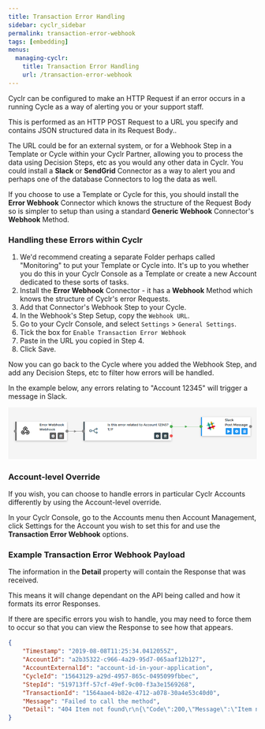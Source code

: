 ```yaml
---
title: Transaction Error Handling
sidebar: cyclr_sidebar
permalink: transaction-error-webhook
tags: [embedding]
menus:
  managing-cyclr:
    title: Transaction Error Handling
    url: /transaction-error-webhook
---
```


Cyclr can be configured to make an HTTP Request if an error occurs in a running Cycle as a way of alerting you or your support staff.

This is performed as an HTTP POST Request to a URL you specify and contains JSON structured data in its Request Body..

The URL could be for an external system, or for a Webhook Step in a Template or Cycle within your Cyclr Partner, allowing you to process the data using Decision Steps, etc as you would any other data in Cyclr.  You could install a **Slack** or **SendGrid** Connector as a way to alert you and perhaps one of the database Connectors to log the data as well.

If you choose to use a Template or Cycle for this, you should install the **Error Webhook** Connector which knows the structure of the Request Body so is simpler to setup than using a standard **Generic Webhook** Connector's **Webhook** Method.

### Handling these Errors within Cyclr

1. We'd recommend creating a separate Folder perhaps called "Monitoring" to put your Template or Cycle into.  It's up to you whether you do this in your Cyclr Console as a Template or create a new Account dedicated to these sorts of tasks.
2. Install the **Error Webhook** Connector - it has a **Webhook** Method which knows the structure of Cyclr's error Requests.
3. Add that Connector's Webhook Step to your Cycle.
4. In the Webhook's Step Setup, copy the `Webhook URL`.
5. Go to your Cyclr Console, and select `Settings` > `General Settings`.
6. Tick the box for `Enable Transaction Error Webhook`
7. Paste in the URL you copied in Step 4.
8. Click Save.

Now you can go back to the Cycle where you added the Webhook Step, and add any Decision Steps, etc to filter how errors will be handled.

In the example below, any errors relating to "Account 12345" will trigger a message in Slack.

![](/images/triggerslackfromerror.png)

### Account-level Override

If you wish, you can choose to handle errors in particular Cyclr Accounts differently by using the Account-level override.

In your Cyclr Console, go to the Accounts menu then Account Management, click Settings for the Account you wish to set this for and use the **Transaction Error Webhook** options.

### Example Transaction Error Webhook Payload

The information in the **Detail** property will contain the Response that was received.

This means it will change dependant on the API being called and how it formats its error Responses.  

If there are specific errors you wish to handle, you may need to force them to occur so that you can view the Response to see how that appears.
```json
{
    "Timestamp": "2019-08-08T11:25:34.0412055Z",
    "AccountId": "a2b35322-c966-4a29-95d7-065aaf12b127",
    "AccountExternalId": "account-id-in-your-application",
    "CycleId": "15643129-a29d-4957-865c-0495099fbbec",
    "StepId": "519713ff-57cf-49ef-9c00-f3a3e1569268",
    "TransactionId": "1564aae4-b82e-4712-a078-30a4e53c40d0",
    "Message": "Failed to call the method",
    "Detail": "404 Item not found\r\n{\"Code\":200,\"Message\":\"Item not found\"}\r\n\r\n\r\nHTTP Request:\r\nGET https://someapi.com/getitems/myID/ HTTP/1.1\r\nAccept: application/json\r\nApiKey:\r\nUser-Agent: Cyclr\r\nUser-Agent: (https://cyclr.com)"
}
```
